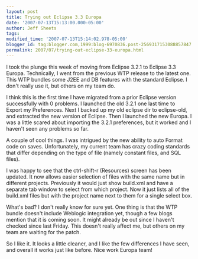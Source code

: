 ```yaml
---
layout: post
title: Trying out Eclipse 3.3 Europa
date: '2007-07-13T15:13:00.000-05:00'
author: Jeff Sheets
tags:
modified_time: '2007-07-13T15:14:02.978-05:00'
blogger_id: tag:blogger.com,1999:blog-6970836.post-2569317153088857847
permalink: 2007/07/trying-out-eclipse-33-europa.html
---
```


I took the plunge this week of moving from Eclipse 3.2.1 to Eclipse 3.3
      Europa. Technically, I went from the previous WTP release to the latest one. This WTP bundles
      some J2EE and DB features with the standard Eclipse. I don&#39;t really use it, but others
      on my team do.<p>I think this is the first time I have migrated from a prior Eclipse
      version successfully with 0 problems. I launched the old 3.2.1 one last time to Export my
      Preferences. Next I backed up my old eclipse dir to eclipse-old, and extracted the new version
      of Eclipse. Then I launched the new Europa. I was a little scared about importing the 3.2.1
      preferences, but it worked and I haven&#39;t seen any problems so far.<p>A couple of
      cool things. I was intrigued by the new ability to auto Format code on saves. Unfortunately,
      my current team has crazy coding standards that differ depending on the type of file (namely
      constant files, and SQL files).<p>I was happy to see that the ctrl-shift-r (Resources)
      screen has been updated. It now allows easier selection of files with the same name but in
      different projects. Previously it would just show build.xml and have a separate tab window to
      select from which project. Now it just lists all of the build.xml files but with the project
      name next to them for a single select box.<p>What&#39;s bad? I don&#39;t really
      know for sure yet. One thing is that the WTP bundle doesn&#39;t include Weblogic
      integration yet, though a few blogs mention that it is coming soon. It might already be out
      since I haven&#39;t checked since last Friday. This doesn&#39;t really affect me, but
      others on my team are waiting for the patch.<p>So I like it. It looks a little cleaner,
      and I like the few differences I have seen, and overall it works just like before. Nice work
      Europa team!